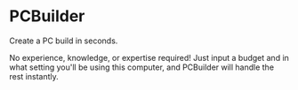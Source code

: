 # PCBuilder
Create a PC build in seconds.

No experience, knowledge, or expertise required! Just input a budget and in what setting you'll be using this computer, and PCBuilder will handle the rest instantly.
